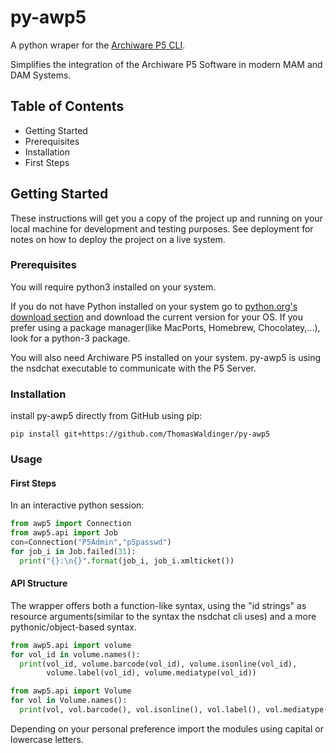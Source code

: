 # py-awp5

A python wraper for the [Archiware P5 CLI](http://support.archiware.com/support/download/cli_5.5.0.pdf).

Simplifies the integration of the Archiware P5 Software in modern MAM and DAM Systems.


## Table of Contents
- Getting Started
 - Prerequisites
 - Installation
 - First Steps

## Getting Started
These instructions will get you a copy of the project up and running on your local machine for development and testing purposes. See deployment for notes on how to deploy the project on a live system.

### Prerequisites

You will require python3 installed on your system.

If you do not have Python installed on your system go to [python.org's download section](https://www.python.org/downloads/) and download the current version for your OS. If you prefer using a package manager(like MacPorts, Homebrew, Chocolatey,...), look for a python-3 package. 

You will also need Archiware P5 installed on your system. py-awp5 is using the nsdchat executable to communicate with the P5 Server.

### Installation

install py-awp5 directly from GitHub using pip:
```
pip install git+https://github.com/ThomasWaldinger/py-awp5
```

### Usage

#### First Steps
In an interactive python session:
```python
from awp5 import Connection
from awp5.api import Job
con=Connection("P5Admin","p5passwd")
for job_i in Job.failed(31):
  print("{}:\n{}".format(job_i, job_i.xmlticket())
```

#### API Structure
The wrapper offers both a function-like syntax, using the "id strings" as
resource arguments(similar to the syntax the nsdchat cli uses) and a more
pythonic/object-based syntax.


```python
from awp5.api import volume
for vol_id in volume.names():
  print(vol_id, volume.barcode(vol_id), volume.isonline(vol_id),
        volume.label(vol_id), volume.mediatype(vol_id))

from awp5.api import Volume
for vol in Volume.names():
  print(vol, vol.barcode(), vol.isonline(), vol.label(), vol.mediatype())
```

Depending on your personal preference import the modules using capital or
lowercase letters.

